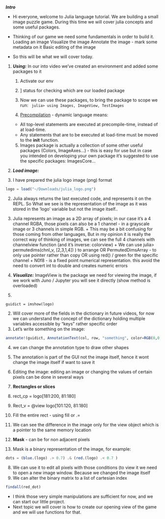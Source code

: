 **_Intro_**
* Hi everyone, welcome to Julia language tutorial.  We are building a small image puzzle game. During this time we will cover julia concepts and some useful packages.

* Thinking of our game we need some fundamentals in order to build it.
Loading an image
Visualize the image
Annotate the image - mark some metadata on it
Basic editing of the image
* So this will be what we will cover today.


1. **_Using:_** In our into video we’ve created an environment and added some packages to it
   1. Activate our env
   2. ] status for checking which are our loaded package

   3. Now we can use these packages, to bring the package to scope we run: ``` julia> using Images, ImageView, TestImages```
   4. [Precompilation](https://stackoverflow.com/questions/40116045 "exteinson on pre-compilation: stackoverflow") - dynamic language means:
    * All top-level statements are executed at precompile-time, instead of at load-time.
    * Any statements that are to be executed at load-time must be moved to the __init__ function.
   5. Images package is actually a collection of some other useful packages (Colors, ImageAxes…) - this is easy for use but in case you intended on developing your own package it’s suggested to use the specific packages: ImagesCore…



2. **_Load image:_**
  1. I have prepared the julia logo image (png) format
   ```julia
   logo = load("~/Downloads/julia_logo.png")
   ```
  2. Julia always returns the last executed code, and represents it on the REPL. So What we see is the representation of the image as it was stored in the ‘logo’ variable but not the image itself..
  3.  Julia represents an image as a 2D array of pixels;  in our case it’s a 4 channel RGBA, those pixels can also be a 1 channel -  in a grayscale image or 3 channels in simple RGB.
    + This may be a bit confusing for those coming from other languages, But in my opinion it is really the correct way of thinking of images,
 we can see the full 4 channels with channelview function (and it’s inverse: colorview)
     + We can use julia> permutedims(chnl_v, [2,3,1,4]) ) to arrange
     OR
     PermutedDimsArray - to only use pointer rather than copy
     OR
     using red() / green for the specific channel
     + N0f8 - is a fixed point numerical representation. this avoid the need to convert int to double and creates numeric errors


3. **_Visualize:_** ImageView is the package we need for viewing the image, if we work with Juno / Jupyter you will see it directly (show method is overloaded)
  1.
  ```
  guidict = imshow(logo)
  ```
  2. Will cover more of the fields in the dictionary in future videos, for now we can understand the concept of the dictionary holding multiple variables accessible by “keys” rather specific order
   3. Let’s write something on the image:
   ```julia
   annotate!(guidict, AnnotationText(col, row, "something", color=RGB(0,0,1), fontsize=15))
  ```
   4. we can change the annotation type to draw other shapes
   5. The annotation is part of the GUI not the image itself, hence it wont change the image itself if want to save it

4. Editing the image: editing an image or changing the values of certain pixels can be done in several ways
  1. **Rectangles or slices**
  2. rect_cp = logo[181:200, 81:180]
  3. Rect_v = @view logo[101:120, 81:180]
  4. Fill the entire rect - using fill or .=
  5. We can see the difference in the image only for the view object which is a pointer to the same memory location
  6. **Mask** - can be for non adjacent pixels
  7. Mask is a binary representation of the image, for example:
  ```julia
  dots = (blue.(logo) .> 0.7) .& (red.(logo) .< 0.7 )
  ```
  8. We can use it to edit all pixels with those conditions (to view it  we need to open a new image window. Because we changed the image itself
  9. We can alter the binary matrix to a list of cartesian index
  ```julia
  findall(red_dot)
  ```

* I think those very simple manipulations are sufficient for now, and we can start our little project.
* Next topic we will cover is how to create our opening view of the game and we will use functions for that.

